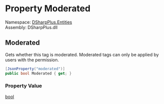 # Property Moderated

Namespace: [DSharpPlus.Entities](DSharpPlus.Entities.md)  
Assembly: DSharpPlus.dll

## <a id="DSharpPlus_Entities_DiscordForumTag_Moderated"></a>Moderated

Gets whether this tag is moderated. Moderated tags can only be applied by users with the <xref href="DSharpPlus.Permissions.ManageThreads" data-throw-if-not-resolved="false"></xref> permission.

```csharp
[JsonProperty("moderated")]
public bool Moderated { get; }
```

### Property Value

[bool](https://learn.microsoft.com/dotnet/api/system.boolean)

